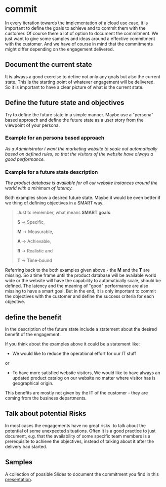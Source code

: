 # commit

In every iteration towards the implementation of a cloud use case, it is important to define the goals to achieve and to commit them with the customer. Of course there a lot of option to document the commitment. We just want to give some samples and ideas around a effective commitment with the customer. And we have of course in mind that the commitments might differ depending on the engagement delivered.

## Document the current state

It is always a good exercise to define not only any goals but also the current state. This is the starting point of whatever engagement will be delivered. So it is important to have a clear picture of what is the current state.  

## Define the future state and objectives

Try to define the future state in a simple manner. Maybe use a "persona" based approach and define the future state as a user story from the viewpoint of your persona.

### Example for an persona based approach

  _As a Administrator I want the marketing website to scale out automatically based on defined rules, so that the visitors of the website have always a good performance._

### Example for a future state description

  _The product database is available for all our website instances around the world with a minimum of latency._

Both examples show a desired future state. Maybe it would be even better if we thing of defining objectives in a SMART way.

>Just to remember, what means __SMART goals__:
>
>__S__ -> Specific,
>
>__M__ -> Measurable,
>
>__A__ -> Achievable,
>
>__R__ -> Realistic and
>
>__T__ -> Time-bound

Referring back to the both examples given above - the __M__ and the __T__ are missing. So a time frame until the product database will be available world wide or the website will have the capability to automatically scale, should be defined. The latency and the meaning of "good" performance are also missing to have a smart goal.  But in the end, it is only important to commit the objectives with the customer and define the success criteria for each objective.

## define the benefit

In the description of the future state include a statement about the desired benefit of the engagement.

If you think about the examples above it could be a statement like:

- We would like to reduce the operational effort for our IT stuff

or

- To have more satisfied website visitors, We would like to have always an updated product catalog on our website no matter where visitor has is geographical origin.

This benefits are mostly not given by the IT of the customer - they are coming from the business departments.

## Talk about potential Risks

In most cases the engagements have no great risks. to talk about the potential of some unexpected situations. Often it is a good practice to just document, e.g. that the availability of some specific team members is a prerequisite to achieve the objectives, instead of talking about it after the delivery had started.  

## Samples

A collection of possible Slides to document the commitment you find in this [presentation](commit-samples.pptx).
